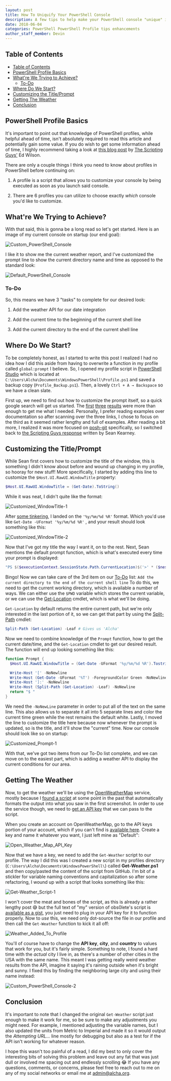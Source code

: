 ```yaml
---
layout: post
title: How To Uniquify Your PowerShell Console
description: A few tips to help make your PowerShell console "unique" in its own right.
date: 2018-06-04
categories: PowerShell PowerShell Profile tips enhancements
author_staff_member: Devin
---
```


## Table of Contents

- [Table of Contents](#table-of-contents)
- [PowerShell Profile Basics](#powershell-profile-basics)
- [What're We Trying to Achieve?](#whatre-we-trying-to-achieve)
  - [To-Do](#to-do)
- [Where Do We Start?](#where-do-we-start)
- [Customizing the Title/Prompt](#customizing-the-titleprompt)
- [Getting The Weather](#getting-the-weather)
- [Conclusion](#conclusion)

## PowerShell Profile Basics

It's important to point out that knowledge of PowerShell profiles, while helpful ahead of time, isn't absolutely required to read this article and potentially gain some value. If you do wish to get some information ahead of time, I highly recommend taking a look at [this blog post][0] by [The Scripting Guys'][1] Ed Wilson.

There are only a couple things I think you need to know about profiles in PowerShell before continuing on:

1. A profile is a script that allows you to customize your console by being executed as soon as you launch said console.
   
2. There are 6 profiles you can utilize to choose exactly _which_ console you'd like to customize.

## What're We Trying to Achieve?

With that said, this is gonna be a long read so let's get started. Here is an image of my current console on startup (our end goal):

![Custom_PowerShell_Console](https://i.imgur.com/ljEMzRv.png)

I like it to show me the current weather report, and I've customized the prompt line to show the current directory name and time as opposed to the standard look:

![Default_PowerShell_Console](https://i.imgur.com/oiReAl8.png)

### To-Do

So, this means we have 3 "tasks" to complete for our desired look:

1. Add the weather API for our date integration
   
2. Add the current time to the beginning of the current shell line
   
3. Add the current directory to the end of the current shell line

## Where Do We Start?

To be completely honest, as I started to write this post I realized I had no idea how I did this aside from having to overwrite a function in my profile called `global:prompt` I believe. So, I opened my profile script in [PowerShell Studio][6] which is located at `C:\Users\Alcha\Documents\WindowsPowerShell\Profile.ps1` and saved a backup copy (`Profile_Backup.ps1`). Then, a lovely `Ctrl + A → Backspace` so we have a clean slate. 

First up, we need to find out how to customize the prompt itself, so a quick google search will get us started. The [first][2] [three][3] [results][4] were more than enough to get me what I needed. Personally, I prefer reading examples over documentation so after scanning over the three links, I chose to focus on the third as it seemed rather lengthy and full of examples. After reading a bit more, I realized it was more focused on [posh-git][5] specifically, so I switched back to [the Scripting Guys response][3] written by Sean Kearney.

## Customizing the Title/Prompt

While Sean first covers how to customize the title of the window, this is something I didn't know about before and wound up changing in my profile, so hooray for new stuff! More specifically, I started by adding this line to customize the `$Host.UI.RawUI.WindowTitle` property:

```powershell
$Host.UI.RawUI.WindowTitle = (Get-Date).ToString()
```

While it was neat, I didn't quite like the format:

![Customized_WindowTitle-1](https://i.imgur.com/wmQGfxg.png)

After [some tinkering][7], I landed on the `'%y/%m/%d %R'` format. Which you'd use like `Get-Date -UFormat '%y/%m/%d %R'` , and your result should look something like this:

![Customized_WindowTitle-2](https://i.imgur.com/a9fQMeH.png)

Now that I've got my title the way I want it, on to the rest. Next, Sean mentions the default prompt function, which is what's executed every time your prompt is displayed:

```powershell
"PS $($executionContext.SessionState.Path.CurrentLocation)$('>' * ($nestedPromptLevel + 1)) "
```

Bingo! Now we can take care of the 3rd item on our [To-Do](#To-Do) list: `Add the current directory to the end of the current shell line` To do this, we need to get the current working directory, which is available a number of ways. We can either use the `$PWD` variable which stores the current variable, or we can use the [Get-Location][8] cmdlet, which is what we'll be doing.

`Get-Location` by default returns the entire current path, but we're only interested in the last portion of it, so we can get that part by using the [Split-Path][9] cmdlet:

```powershell
Split-Path (Get-Location) -Leaf	# Gives us 'Alcha'
```

Now we need to combine knowledge of the `Prompt` function, how to get the current date/time, and the `Get-Location` cmdlet to get our desired result. The function will end up looking something like this:

```powershell
function Prompt {
  $Host.UI.RawUI.WindowTitle = (Get-Date -UFormat '%y/%m/%d %R').Tostring()

  Write-Host '[' -NoNewline
  Write-Host (Get-Date -UFormat '%T') -ForegroundColor Green -NoNewline
  Write-Host ']:' -NoNewline
  Write-Host (Split-Path (Get-Location) -Leaf) -NoNewline
  return "$ "
}
```

We need the `-NoNewLine` parameter in order to put all of the text on the same line. This also allows us to separate it all into 5 separate lines and color the current time green while the rest remains the default white. Lastly, I moved the line to customize the title here because now whenever the prompt is updated, so is the title, and it'll show the "current" time. Now our console should look like so on startup:

![Customized_Prompt-1](https://i.imgur.com/irOTbHA.png)

With that, we've got two items from our To-Do list complete, and we can move on to the easiest part, which is adding a weather API to display the current conditions for our area.

## Getting The Weather

Now, to get the weather we'll be using the [OpenWeatherMap][10] service, mostly because I [found a script][12] at some point in the past that automatically formats the output into what you saw in the first screenshot. In order to use the service though, we need to [get an API key][11] that we can pass to the script.

When you create an account on OpenWeatherMap, go to the API keys portion of your account, which if you can't find is [available here][13]. Create a key and name it whatever you want, I just left mine as "Default":

![Open_Weather_Map_API_Key](https://i.imgur.com/RReC8Y9.png)

Now that we have a key, we need to add the `Get-Weather` script to our profile. The way I did this was I created a new script in my profiles directory (`C:\Users\Alcha\Documents\WindowsPowerShell\`) called **Get-Weather.ps1** and then copy/pasted the content of the script from GitHub. I'm bit of a stickler for variable naming conventions and capitalization so after some refactoring, I wound up with a script that looks something like this:

![Get-Weather_Script-1](https://i.imgur.com/heE3AmH.png)

I won't cover the meat and bones of the script, as this is already a rather lengthy post 😅 but the full text of "my" version of obs0lete's script is [available as a gist][14], you just need to plug in your API key for it to function properly. Now to _use_ this, we need only dot-source the file in our profile and then call the `Get-Weather` function to kick it all off:

![Weather_Added_To_Profile](https://i.imgur.com/CpEy6aU.png)

You'll of course have to change the **API key**, **city**, and **country** to values that work for you, but it's fairly simple. Something to note, I found a hard time with the _actual_ city I live in, as there's a number of other cities in the USA with the same name. This meant I was getting really weird weather results from the API, imagine it saying it's raining outside when it's bright and sunny. I fixed this by finding the neighboring large city and using their name instead:

![Custom_PowerShell_Console-2](https://i.imgur.com/i3qpiCi.png)

## Conclusion

It's important to note that I changed the original `Get-Weather` script just enough to make it work for me, so be sure to make any adjustments you might need. For example, I mentioned adjusting the variable names, but I also updated the units from Metric to Imperial and made it so it would output the _Attempting URL..._ line mostly for debugging but also as a test for if the API isn't working for whatever reason.

I hope this wasn't too painful of a read, I did my best to only cover the interesting bits of solving this problem and leave out any fat that was just dull or involved me spacing out and endlessly scrolling 😂 If you have any questions, comments, or concerns, please feel free to reach out to me on any of my social networks or email me at admin@alcha.org.

[0]: https://blogs.technet.microsoft.com/heyscriptingguy/2012/05/21/understanding-the-six-powershell-profiles/
[1]: https://social.technet.microsoft.com/profile/The+Scripting+Guys
[2]: https://docs.microsoft.com/en-us/powershell/module/microsoft.powershell.core/about/about_prompts?view=powershell-6
[3]: https://blogs.technet.microsoft.com/heyscriptingguy/2016/01/03/weekend-scripter-customize-powershell-title-and-prompt/
[4]: https://github.com/dahlbyk/posh-git/wiki/Customizing-Your-PowerShell-Prompt
[5]: https://github.com/dahlbyk/posh-git/
[6]: https://www.sapien.com/software/powershell_studio
[7]: https://docs.microsoft.com/en-us/powershell/module/microsoft.powershell.utility/get-date?view=powershell-6#examples
[8]: https://docs.microsoft.com/en-us/powershell/module/microsoft.powershell.management/get-location?view=powershell-6
[9]: https://docs.microsoft.com/en-us/powershell/module/Microsoft.PowerShell.Management/Split-Path?view=powershell-6
[10]: https://openweathermap.org/
[11]: https://openweathermap.org/appid
[12]: https://github.com/obs0lete/Get-Weather
[13]: https://home.openweathermap.org/api_keys
[14]: https://gist.github.com/Alcha/f08a83486f7d064be9d4f73300a33872